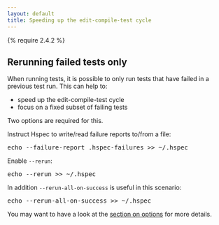 ```yaml
---
layout: default
title: Speeding up the edit-compile-test cycle
---
```


{% require 2.4.2 %}

## Rerunning failed tests only


When running tests, it is possible to only run tests that have failed in a
previous test run.
This can help to:

 - speed up the edit-compile-test cycle
 - focus on a fixed subset of failing tests

Two options are required for this.

Instruct Hspec to write/read failure reports to/from a file:

<pre><kbd class="shell-input">echo --failure-report .hspec-failures >> ~/.hspec</kbd></pre>

Enable `--rerun`:

<pre><kbd class="shell-input">echo --rerun >> ~/.hspec</kbd></pre>


In addition `--rerun-all-on-success` is useful in this scenario:

<pre><kbd class="shell-input">echo --rerun-all-on-success >> ~/.hspec</kbd></pre>

You may want to have a look at the [section on options](/options.html) for more details.
